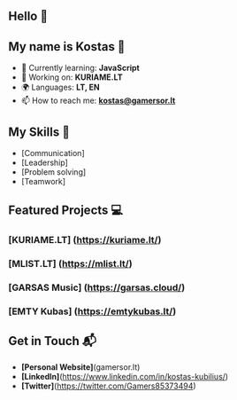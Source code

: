 ## Hello 👋
## My name is Kostas 🎈

- 🌱 Currently learning: **JavaScript**
- 🔭 Working on: **KURIAME.LT**
- 🌍 Languages: **LT, EN**
- 📫 How to reach me: **kostas@gamersor.lt**

## My Skills 🧠

- [Communication]
- [Leadership]
- [Problem solving]
- [Teamwork]

## Featured Projects 💻

### [KURIAME.LT] (https://kuriame.lt/)
### [MLIST.LT] (https://mlist.lt/)
### [GARSAS Music] (https://garsas.cloud/)
### [EMTY Kubas] (https://emtykubas.lt/)

## Get in Touch 📬

- **[Personal Website]**(gamersor.lt)
- **[LinkedIn]**(https://www.linkedin.com/in/kostas-kubilius/)
- **[Twitter]**(https://twitter.com/Gamers85373494)
